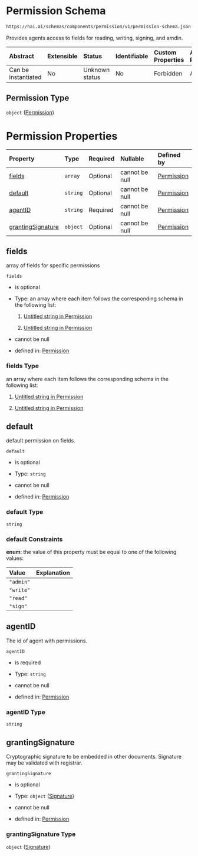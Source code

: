 # Permission Schema

```txt
https://hai.ai/schemas/components/permission/v1/permission-schema.json
```

Provides agents access to fields for reading, writing, signing, and amdin.

| Abstract            | Extensible | Status         | Identifiable | Custom Properties | Additional Properties | Access Restrictions | Defined In                                                                                                     |
| :------------------ | :--------- | :------------- | :----------- | :---------------- | :-------------------- | :------------------ | :------------------------------------------------------------------------------------------------------------- |
| Can be instantiated | No         | Unknown status | No           | Forbidden         | Allowed               | none                | [permission.schema.json](../../schemas/components/permission/v1/permission.schema.json "open original schema") |

## Permission Type

`object` ([Permission](permission.md))

# Permission Properties

| Property                                | Type     | Required | Nullable       | Defined by                                                                                                                                  |
| :-------------------------------------- | :------- | :------- | :------------- | :------------------------------------------------------------------------------------------------------------------------------------------ |
| [fields](#fields)                       | `array`  | Optional | cannot be null | [Permission](permission-properties-fields.md "https://hai.ai/schemas/components/permission/v1/permission-schema.json#/properties/fields")   |
| [default](#default)                     | `string` | Optional | cannot be null | [Permission](permission-properties-default.md "https://hai.ai/schemas/components/permission/v1/permission-schema.json#/properties/default") |
| [agentID](#agentid)                     | `string` | Required | cannot be null | [Permission](permission-properties-agentid.md "https://hai.ai/schemas/components/permission/v1/permission-schema.json#/properties/agentID") |
| [grantingSignature](#grantingsignature) | `object` | Optional | cannot be null | [Permission](signature.md "https://hai.ai/schemas/components/signature/v1/signature-schema.json#/properties/grantingSignature")             |

## fields

array of fields for specific permissions

`fields`

*   is optional

*   Type: an array where each item follows the corresponding schema in the following list:

    1.  [Untitled string in Permission](permission-properties-fields-items-items-0.md "check type definition")

    2.  [Untitled string in Permission](permission-properties-fields-items-items-1.md "check type definition")

*   cannot be null

*   defined in: [Permission](permission-properties-fields.md "https://hai.ai/schemas/components/permission/v1/permission-schema.json#/properties/fields")

### fields Type

an array where each item follows the corresponding schema in the following list:

1.  [Untitled string in Permission](permission-properties-fields-items-items-0.md "check type definition")

2.  [Untitled string in Permission](permission-properties-fields-items-items-1.md "check type definition")

## default

default permission on fields.

`default`

*   is optional

*   Type: `string`

*   cannot be null

*   defined in: [Permission](permission-properties-default.md "https://hai.ai/schemas/components/permission/v1/permission-schema.json#/properties/default")

### default Type

`string`

### default Constraints

**enum**: the value of this property must be equal to one of the following values:

| Value     | Explanation |
| :-------- | :---------- |
| `"admin"` |             |
| `"write"` |             |
| `"read"`  |             |
| `"sign"`  |             |

## agentID

The id of agent with permissions.

`agentID`

*   is required

*   Type: `string`

*   cannot be null

*   defined in: [Permission](permission-properties-agentid.md "https://hai.ai/schemas/components/permission/v1/permission-schema.json#/properties/agentID")

### agentID Type

`string`

## grantingSignature

Cryptographic signature to be embedded in other documents. Signature may be validated with registrar.

`grantingSignature`

*   is optional

*   Type: `object` ([Signature](signature.md))

*   cannot be null

*   defined in: [Permission](signature.md "https://hai.ai/schemas/components/signature/v1/signature-schema.json#/properties/grantingSignature")

### grantingSignature Type

`object` ([Signature](signature.md))

